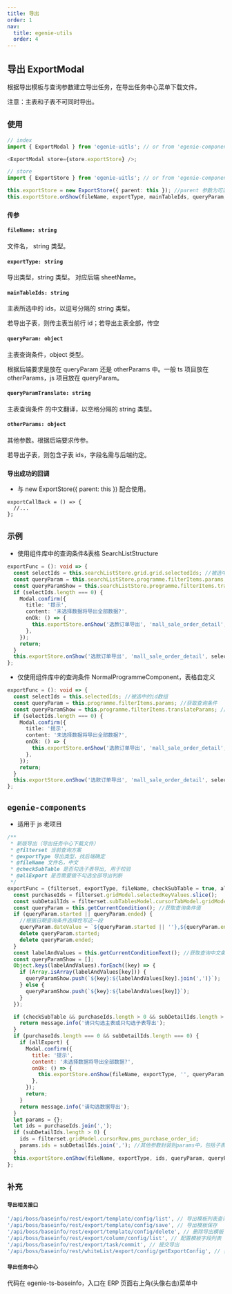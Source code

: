 ```yaml
---
title: 导出
order: 1
nav:
  title: egenie-utils
  order: 4
---
```


## 导出 ExportModal

根据导出模板与查询参数建立导出任务，在导出任务中心菜单下载文件。

注意：主表和子表不可同时导出。

## `使用`

```ts
// index
import { ExportModal } from 'egenie-uitls'; // or from 'egenie-components'

<ExportModal store={store.exportStore} />;

// store
import { ExportStore } from 'egenie-uitls'; // or from 'egenie-components'

this.exportStore = new ExportStore({ parent: this }); //parent 参数为可选参数
this.exportStore.onShow(fileName, exportType, mainTableIds, queryParam, queryParamTranslate, otherParams);
```

### `传参`

#### `fileName: string`

文件名， string 类型。

#### `exportType: string`

导出类型，string 类型。 对应后端 sheetName。

#### `mainTableIds: string`

主表所选中的 ids，以逗号分隔的 string 类型。

若导出子表，则传主表当前行 id；若导出主表全部，传空

#### `queryParam: object`

主表查询条件，object 类型。

根据后端要求是放在 queryParam 还是 otherParams 中。一般 ts 项目放在 otherParams，js 项目放在 queryParam。

#### `queryParamTranslate: string`

主表查询条件 的中文翻译，以空格分隔的 string 类型。

#### `otherParams: object`

其他参数。根据后端要求传参。

若导出子表，则包含子表 ids，字段名需与后端约定。

### `导出成功的回调`

- 与 new ExportStore({ parent: this }) 配合使用。

```
exportCallBack = () => {
  //...
};

```

## `示例`

- 使用组件库中的查询条件&表格 SearchListStructure

```ts
exportFunc = (): void => {
  const selectIds = this.searchListStore.grid.grid.selectedIds; //被选中的id数组
  const queryParam = this.searchListStore.programme.filterItems.params; //获取查询条件
  const queryParamShow = this.searchListStore.programme.filterItems.translateParams; //获取查询条件中文值
  if (selectIds.length === 0) {
    Modal.confirm({
      title: '提示',
      content: '未选择数据将导出全部数据?',
      onOk: () => {
        this.exportStore.onShow('选款订单导出', 'mall_sale_order_detail', '', queryParam, queryParamShow.join(' ')); // ids不传即代表导出全部数据
      },
    });
    return;
  }
  this.exportStore.onShow('选款订单导出', 'mall_sale_order_detail', selectIds.join(','), queryParam, queryParamShow.join(' ')); // 勾选部分数据
};
```

- 仅使用组件库中的查询条件 NormalProgrammeComponent，表格自定义

```ts
exportFunc = (): void => {
  const selectIds = this.selectedIds; //被选中的id数组
  const queryParam = this.programme.filterItems.params; //获取查询条件
  const queryParamShow = this.programme.filterItems.translateParams; //获取查询条件中文值
  if (selectIds.length === 0) {
    Modal.confirm({
      title: '提示',
      content: '未选择数据将导出全部数据?',
      onOk: () => {
        this.exportStore.onShow('选款订单导出', 'mall_sale_order_detail', '', queryParam, queryParamShow.join(' ')); // ids不传即代表导出全部数据
      },
    });
    return;
  }
  this.exportStore.onShow('选款订单导出', 'mall_sale_order_detail', selectIds.join(','), queryParam, queryParamShow.join(' ')); // 勾选部分数据
};
```

## `egenie-components`

- 适用于 js 老项目

```js
/**
 * 新版导出（导出任务中心下载文件）
 * @filterset 当前查询方案
 * @exportType 导出类型，找后端确定
 * @fileName 文件名，中文
 * @checkSubTable 是否勾选子表导出, 用于校验
 * @allExport 是否需要做不勾选全部导出判断
 */
exportFunc = (filterset, exportType, fileName, checkSubTable = true, allExport = true) => {
  const purchaseIds = filterset.gridModel.selectedKeyValues.slice();
  const subDetailIds = filterset.subTablesModel.cursorTabModel.gridModel.selectedKeyValues.slice();
  const queryParam = this.getCurrentCondition(); //获取查询条件值
  if (queryParam.started || queryParam.ended) {
    //根据日期查询条件选择性写这一段
    queryParam.dateValue = `${queryParam.started || ''},${queryParam.ended || ''}`;
    delete queryParam.started;
    delete queryParam.ended;
  }
  const labelAndValues = this.getCurrentConditionText(); //获取查询中文条件值,并做些处理
  const queryParamShow = [];
  Object.keys(labelAndValues).forEach((key) => {
    if (Array.isArray(labelAndValues[key])) {
      queryParamShow.push(`${key}:${labelAndValues[key].join(',')}`);
    } else {
      queryParamShow.push(`${key}:${labelAndValues[key]}`);
    }
  });

  if (checkSubTable && purchaseIds.length > 0 && subDetailIds.length > 0) {
    return message.info('请只勾选主表或只勾选子表导出');
  }
  if (purchaseIds.length === 0 && subDetailIds.length === 0) {
    if (allExport) {
      Modal.confirm({
        title: '提示',
        content: '未选择数据将导出全部数据?',
        onOk: () => {
          this.exportStore.onShow(fileName, exportType, '', queryParam, queryParamShow.join(' ')); // ids传空即代表导出全部数据
        },
      });
      return;
    }
    return message.info('请勾选数据导出');
  }
  let params = {};
  let ids = purchaseIds.join(',');
  if (subDetailIds.length > 0) {
    ids = filterset.gridModel.cursorRow.pms_purchase_order_id;
    params.ids = subDetailIds.join(','); //其他参数封装到params中，包括子表ids（ids为前后端约定的字段名）
  }
  this.exportStore.onShow(fileName, exportType, ids, queryParam, queryParamShow.join(' '), params); //勾选部分数据
};
```

## `补充`

#### `导出相关接口`

```js
'/api/boss/baseinfo/rest/export/template/config/list', // 导出模板列表查询
'/api/boss/baseinfo/rest/export/template/config/save', // 导出模板保存
'/api/boss/baseinfo/rest/export/template/config/delete', // 删除导出模板
'/api/boss/baseinfo/rest/export/column/config/list', // 配置模板字段列表 包括自定义属性
'/api/boss/baseinfo/rest/export/task/commit', // 提交导出
'/api/boss/baseinfo/rest/whiteList/export/config/getExportConfig', // 获取导出配置
```

#### `导出任务中心`

代码在 egenie-ts-baseinfo，入口在 ERP 页面右上角(头像右击)菜单中
